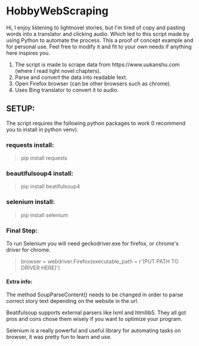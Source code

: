 # HobbyWebScraping

<p>Hi, I enjoy listening to lightnovel stories, but I'm tired of copy and pasting words into a translator and clicking audio.
Which led to this script made by using Python to automate the process. This a proof of concept example and for personal use. Feel free to modify it and fit to your own needs if anything here inspires you.</p>

<ol>
<li>The script is made to scrape data from https://www.uukanshu.com (where I read light novel chapters). </li> 
<li>Parse and convert the data into readable text.                                                      </li> 
<li>Open Firefox browser (can be other browsers such as chrome).                                        </li> 
<li>Uses Bing translator to convert it to audio.                                                        </li> 
</ol>

<h2> SETUP: </h2>
<p>The script requires the following python packages to work (I recommend you to install in python venv).</p>

<h3>requests install:</h3> 

>pip install requests

<h3>beautifulsoup4 install:</h3>

>pip install beatifulsoup4

<h3>selenium install:</h3>

>pip install selenium

<h3>Final Step:</h3>

<p> To run Selenium you will need geckodriver.exe for firefox, or chrome's driver for chrome. </p>

> browser = webdriver.Firefox(executable_path = r'(PUT PATH TO DRIVER HERE)') 

<h4>Extra info:</h4>
  
<p> The method SoupParseContent() needs to be changed in order to parse correct story text depending on the website in the url.

Beatifulsoup supports external parsers like lxml and htmllib5. They all got pros and cons chose them wisely if you want to optimize your program.

Selenium is a really powerful and useful library for automating tasks on browser, it was pretty fun to learn and use.
<p>
